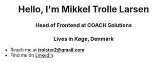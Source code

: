 <h1 align="center">Hello, I'm Mikkel Trolle Larsen</h1>
<h3 align="center">Head of Frontend at COACH Solutions</h3>
<h3 align="center">Lives in Køge, Denmark</h3>

- Reach me at **trolster2@gmail.com**
- Find me on [LinkedIn](https://www.linkedin.com/in/mikkeltrollelarsen/)

